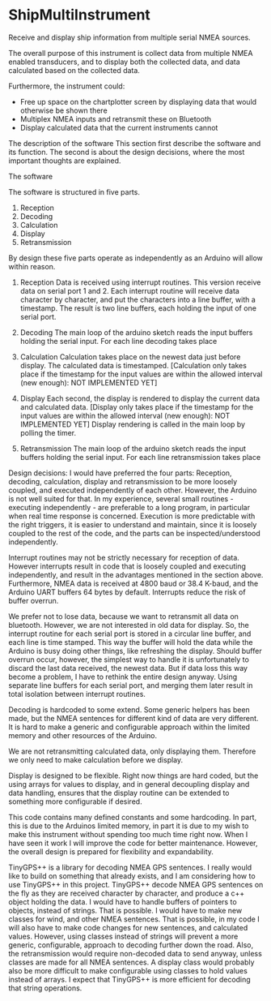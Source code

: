 ShipMultiInstrument
===================

Receive and display ship information from multiple serial NMEA sources.

The overall purpose of this instrument is collect data from multiple NMEA enabled transducers, and to display both the collected data, and data calculated based on the collected data. 

Furthermore, the instrument could:
* Free up space on the chartplotter screen by displaying data that would otherwise be shown there
* Multiplex NMEA inputs and retransmit these on Bluetooth
* Display calculated data that the current instruments cannot


The description of the software
This section first describe the software and its function. The second is about the design decisions, where the most important thoughts are explained.

The software 

The software is structured in five parts.
1) Reception
2) Decoding
3) Calculation
4) Display
5) Retransmission

By design these five parts operate as independently as an Arduino will allow within reason.   

1) Reception
Data is received using interrupt routines. This version receive data on serial port 1 and 2. Each interrupt routine will receive data character by character, and put the characters into a line buffer, with a timestamp. The result is two line buffers, each holding the input of one serial port.

2) Decoding
The main loop of the arduino sketch reads the input buffers holding the serial input. For each line decoding takes place

3) Calculation
Calculation takes place on the newest data just before display. The calculated data is timestamped. [Calculation only takes place if the timestamp for the input values are within the allowed interval (new enough): NOT IMPLEMENTED YET]

4) Display
Each second, the display is rendered to display the current data and calculated data. [Display only takes place if the timestamp for the input values are within the allowed interval (new enough): NOT IMPLEMENTED YET]
Display rendering is called in the main loop by polling the timer.

5) Retransmission
The main loop of the arduino sketch reads the input buffers holding the serial input. For each line retransmission takes place


Design decisions:
I would have preferred the four parts: Reception, decoding, calculation, display and retransmission to be more loosely coupled, and executed independently of each other. However, the Arduino is not well suited for that. In my experience, several small routines - executing independently - are preferable to a long program, in particular when real time response is concerned. Execution is more predictable with the right triggers, it is easier to understand and maintain, since it is loosely coupled to the rest of the code, and the parts can be inspected/understood independently. 

Interrupt routines may not be strictly necessary for reception of data. However interrupts result in code that is loosely coupled and executing independently, and result in the advantages mentioned in the section above.
Furthermore, NMEA data is received at 4800 baud or 38.4 K-baud, and the Arduino UART buffers 64 bytes by default. Interrupts reduce the risk of buffer overrun. 

We prefer not to lose data, because we want to retransmit all data on bluetooth. However, we are not interested in old data for display. So, the interrupt routine for each serial port is stored in a circular line buffer, and each line is time stamped. This way the buffer will hold the data while the Arduino is busy doing other things, like refreshing the display. Should buffer overrun occur, however, the simplest way to handle it is unfortunately to discard the last data received, the newest data. But if data loss this way become a problem, I have to rethink the entire design anyway. 
Using separate line buffers for each serial port, and merging them later result in total isolation between interrupt routines.

Decoding is hardcoded to some extend. Some generic helpers has been made, but the NMEA sentences for different kind of data are very different. It is hard to make a generic and configurable approach within the limited memory and other resources of the Arduino. 

We are not retransmitting calculated data, only displaying them. Therefore we only need to make calculation before we display.

Display is designed to be flexible. Right now things are hard coded, but the using arrays for values to display, and in general decoupling display and data handling, ensures that the display routine can be extended to something more configurable if desired. 

This code contains many defined constants and some hardcoding. In part, this is due to the Arduinos limited memory, in part it is due to my wish to make this instrument without spending too much time right now. When I have seen it work I will improve the code for better maintenance. However, the overall design is prepared for flexibility and expandability. 

TinyGPS++ is a library for decoding NMEA GPS sentences. I really would like to build on something that already exists, and I am considering how to use TinyGPS++ in this project. TinyGPS++ decode NMEA GPS sentences on the fly as they are received character by character, and produce a c++ object holding the data.
I would have to handle buffers of pointers to objects, instead of strings. That is possible.
I would have to make new classes for wind, and other NMEA sentences. That is possible, in my code I will also have to make code changes for new sentences, and calculated values. However, using classes instead of strings will prevent a more generic, configurable, approach to decoding further down the road. 
Also, the retransmission would require non-decoded data to send anyway, unless classes are made for all NMEA sentences.
A display class would probably also be more difficult to make configurable using classes to hold values instead of arrays.
I expect that TinyGPS++ is more efficient for decoding that string operations.

